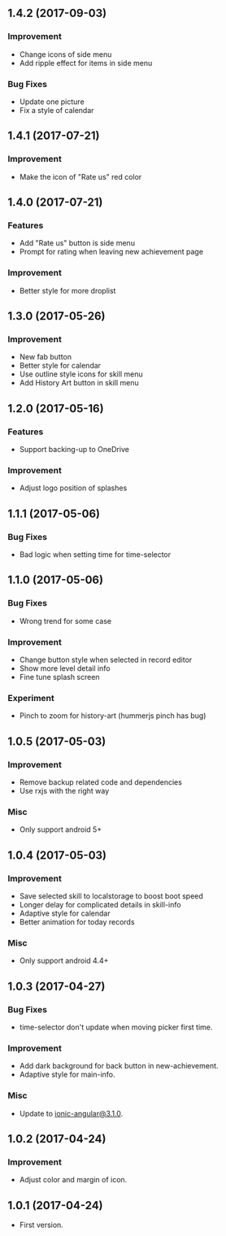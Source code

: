 ## 1.4.2 (2017-09-03)


### Improvement

* Change icons of side menu
* Add ripple effect for items in side menu


### Bug Fixes

* Update one picture
* Fix a style of calendar


## 1.4.1 (2017-07-21)


### Improvement

* Make the icon of "Rate us" red color


## 1.4.0 (2017-07-21)


### Features

* Add "Rate us" button is side menu
* Prompt for rating when leaving new achievement page


### Improvement

* Better style for more droplist


## 1.3.0 (2017-05-26)


### Improvement

* New fab button
* Better style for calendar
* Use outline style icons for skill menu
* Add History Art button in skill menu


## 1.2.0 (2017-05-16)


### Features

* Support backing-up to OneDrive


### Improvement

* Adjust logo position of splashes


## 1.1.1 (2017-05-06)


### Bug Fixes

* Bad logic when setting time for time-selector


## 1.1.0 (2017-05-06)


### Bug Fixes

* Wrong trend for some case


### Improvement

* Change button style when selected in record editor
* Show more level detail info
* Fine tune splash screen


### Experiment

* Pinch to zoom for history-art (hummerjs pinch has bug)


## 1.0.5 (2017-05-03)


### Improvement

* Remove backup related code and dependencies
* Use rxjs with the right way


### Misc

* Only support android 5+


## 1.0.4 (2017-05-03)


### Improvement

* Save selected skill to localstorage to boost boot speed
* Longer delay for complicated details in skill-info
* Adaptive style for calendar
* Better animation for today records


### Misc

* Only support android 4.4+


## 1.0.3 (2017-04-27)


### Bug Fixes

* time-selector don't update when moving picker first time.


### Improvement

* Add dark background for back button in new-achievement.
* Adaptive style for main-info.


### Misc

* Update to ionic-angular@3.1.0.


## 1.0.2 (2017-04-24)


### Improvement

* Adjust color and margin of icon.


## 1.0.1 (2017-04-24)


* First version.

